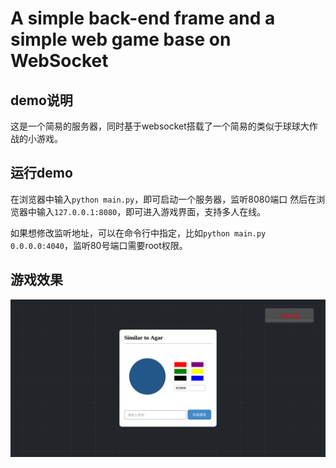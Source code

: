 # A simple back-end frame and a simple web game base on WebSocket

## demo说明
这是一个简易的服务器，同时基于websocket搭载了一个简易的类似于球球大作战的小游戏。

## 运行demo
在浏览器中输入`python main.py`，即可启动一个服务器，监听8080端口
然后在浏览器中输入`127.0.0.1:8080`，即可进入游戏界面，支持多人在线。

如果想修改监听地址，可以在命令行中指定，比如`python main.py 0.0.0.0:4040`，监听80号端口需要root权限。

## 游戏效果
![](demo.png)

